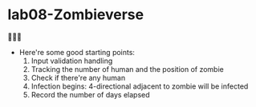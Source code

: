 # lab08-Zombieverse

🧟‍♂️🧠
- Here're some good starting points:
  1. Input validation handling
  2. Tracking the number of human and the position of zombie
  3. Check if there're any human
  4. Infection begins: 4-directional adjacent to zombie will be infected 
  5. Record the number of days elapsed

